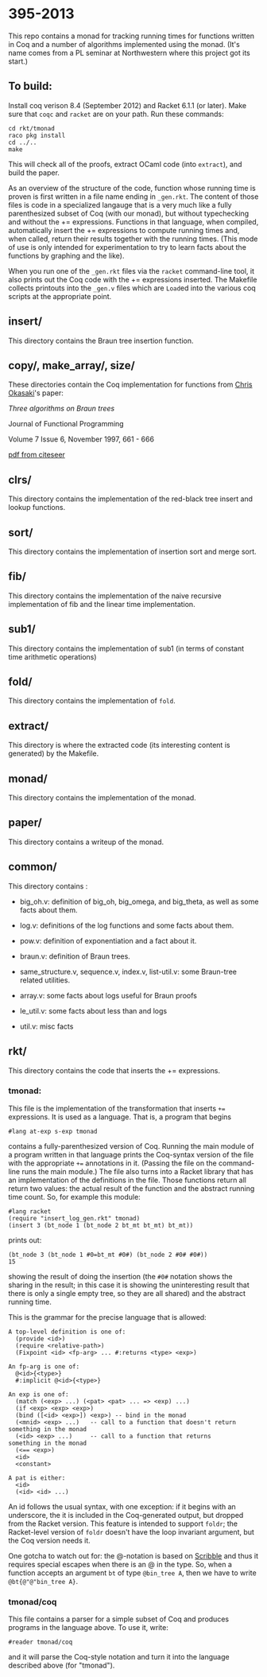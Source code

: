 395-2013
========

This repo contains a monad for tracking running times for functions
written in Coq and a number of algorithms implemented using the monad.
(It's name comes from a PL seminar at Northwestern where this project
got its start.)

## To build:

Install coq verison 8.4 (September 2012) and Racket 6.1.1 (or
later). Make sure that `coqc` and `racket` are on your path. Run these
commands:

    cd rkt/tmonad
    raco pkg install
    cd ../..
    make

This will check all of the proofs, extract OCaml code (into
`extract`), and build the paper.

As an overview of the structure of the code, function whose running
time is proven is first written in a file name ending in
`_gen.rkt`. The content of those files is code in a specialized
langauge that is a very much like a fully parenthesized subset of Coq
(with our monad), but without typechecking and without the +=
expressions. Functions in that language, when compiled, automatically
insert the += expressions to compute running times and, when called,
return their results together with the running times. (This mode of
use is only intended for experimentation to try to learn facts about
the functions by graphing and the like).

When you run one of the `_gen.rkt` files via the `racket` command-line
tool, it also prints out the Coq code with the += expressions
inserted. The Makefile collects printouts into the `_gen.v` files
which are `Load`ed into the various coq scripts at the appropriate
point.

## insert/ 

This directory contains the Braun tree insertion function.

## copy/, make_array/, size/

These directories contain the Coq implementation for functions from
[Chris Okasaki](http://www.usma.edu/eecs/SitePages/Chris%20Okasaki.aspx)'s
paper:

_Three algorithms on Braun trees_

Journal of Functional Programming

Volume 7 Issue 6, November 1997, 661 - 666

[pdf from citeseer](http://citeseerx.ist.psu.edu/viewdoc/download?doi=10.1.1.52.6090&rep=rep1&type=pdf)

## clrs/

This directory contains the implementation of the red-black tree
insert and lookup functions.

## sort/

This directory contains the implementation of insertion sort and merge sort.

## fib/ 

This directory contains the implementation of the naive recursive
implementation of fib and the linear time implementation.

## sub1/

This directory contains the implementation of sub1 (in terms of
constant time arithmetic operations)

## fold/

This directory contains the implementation of `fold`.

## extract/ 

This directory is where the extracted code (its interesting content is
generated) by the Makefile.

## monad/

This directory contains the implementation of the monad.

## paper/ 

This directory contains a writeup of the monad.

## common/

This directory contains :

- big_oh.v: definition of big_oh, big_omega, and big_theta, as well as
  some facts about them.

- log.v: definitions of the log functions and some facts about them.

- pow.v: definition of exponentiation and a fact about it.

- braun.v: definition of Braun trees.

- same_structure.v, sequence.v, index.v, list-util.v: some Braun-tree
  related utilities.

- array.v: some facts about logs useful for Braun proofs

- le_util.v: some facts about less than and logs

- util.v: misc facts

## rkt/

  This directory contains the code that inserts the += expressions.

###  tmonad: 
  This file is the implementation of the transformation
  that inserts `+=` expressions. It is used as a language. That is, a
  program that begins 

    #lang at-exp s-exp tmonad

  contains a fully-parenthesized version of Coq. Running the main
  module of a program written in that language prints the Coq-syntax
  version of the file with the appropriate `+=` annotations in it.
  (Passing the file on the command-line runs the main module.) The
  file also turns into a Racket library that has an implementation of
  the definitions in the file. Those functions return all return two
  values: the actual result of the function and the abstract running
  time count. So, for example this module:

    #lang racket
    (require "insert_log_gen.rkt" tmonad)
    (insert 3 (bt_node 1 (bt_node 2 bt_mt bt_mt) bt_mt))

  prints out:

    (bt_node 3 (bt_node 1 #0=bt_mt #0#) (bt_node 2 #0# #0#))
    15

  showing the result of doing the insertion (the `#0#` notation shows
  the sharing in the result; in this case it is showing the
  uninteresting result that there is only a single empty tree, so they
  are all shared) and the abstract running time.

  This is the grammar for the precise language that is allowed:

    A top-level definition is one of:
      (provide <id>)
      (require <relative-path>)
      (Fixpoint <id> <fp-arg> ... #:returns <type> <exp>)

    An fp-arg is one of:
      @<id>{<type>}
      #:implicit @<id>{<type>}

    An exp is one of:
      (match (<exp> ...) (<pat> <pat> ... => <exp) ...)
      (if <exp> <exp> <exp>)
      (bind ([<id> <exp>]) <exp>) -- bind in the monad
      (<mnid> <exp> ...)   -- call to a function that doesn't return something in the monad
      (<id> <exp> ...)     -- call to a function that returns        something in the monad
      (<== <exp>)
      <id>
      <constant>

    A pat is either:
      <id>
      (<id> <id> ...)

 An id follows the usual syntax, with one exception: if it begins with
 an underscore, the it is included in the Coq-generated output, but
 dropped from the Racket version. This feature is intended to support
 `foldr`; the Racket-level version of `foldr` doesn't have the loop
 invariant argument, but the Coq version needs it.

 One gotcha to watch out for: the @-notation is based on 
 [Scribble](http://docs.racket-lang.org/scribble/) and thus it requires
 special escapes when there is an @ in the type. So, when a function
 accepts an argument `bt` of type `@bin_tree A`, then we have to write 
 `@bt{@"@"bin_tree A}`.

### tmonad/coq

 This file contains a parser for a simple subset of Coq and produces
 programs in the language above. To use it, write:

    #reader tmonad/coq

 and it will parse the Coq-style notation and turn it into the
 language described above (for "tmonad").
